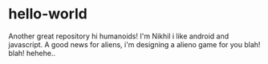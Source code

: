 # hello-world
Another great repository
hi humanoids!
I'm Nikhil i like android and javascript.
A good news for aliens, i'm designing a alieno game for you blah! blah! hehehe..
